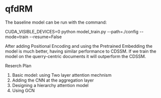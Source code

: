 # qfdRM
The baseline model can be run with the command:

CUDA_VISIBLE_DEVICES=0 python model_train.py --path=./config --mode=train --resume=False

After adding Positional Encoding and using the Pretrained Embedding the model is much better, having similar performance to CDSSM. If we train the model on the querry-centric documents it will outperform the CDSSM.

Reserch Plan

1. Basic model: using Two layer attention mechnism
2. Adding the CNN at the aggregation layer
3. Designing a hierarchy attention model
4. Using GCN
